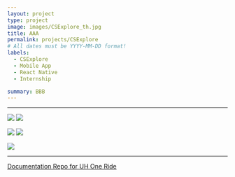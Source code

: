 ```yaml
---
layout: project
type: project
image: images/CSExplore_th.jpg
title: AAA
permalink: projects/CSExplore
# All dates must be YYYY-MM-DD format!
labels:
  - CSExplore
  - Mobile App
  - React Native
  - Internship

summary: BBB
---
```


<hr>

<img class="ui image" src="{{ site.baseurl }}/images/CSExplore_explore.gif"> <img class="ui image" src="{{ site.baseurl }}/images/CSExplore_club.gif">

<img class="ui image" src="{{ site.baseurl }}/images/CSExplore_community.gif"> <img class="ui image" src="{{ site.baseurl }}/images/CSExplore_reward.gif"> 

<img class="ui image" src="{{ site.baseurl }}/images/CSExplore_aboutme.gif"> 

<hr>

[Documentation Repo for UH One Ride](https://uh-oneride.github.io/)


